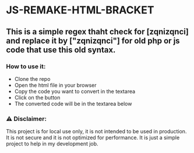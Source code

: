 # JS-REMAKE-HTML-BRACKET

## This is a simple regex thaht check for [zqnizqnci] and replace it by ["zqnizqnci"] for old php or js code that use this old syntax.

### How to use it:
- Clone the repo
- Open the html file in your browser
- Copy the code you want to convert in the textarea
- Click on the button
- The converted code will be in the textarea below

### :warning: Disclaimer:
This project is for local use only, it is not intended to be used in production. It is not secure and it is not optimized for performance. It is just a simple project to help in my development job.